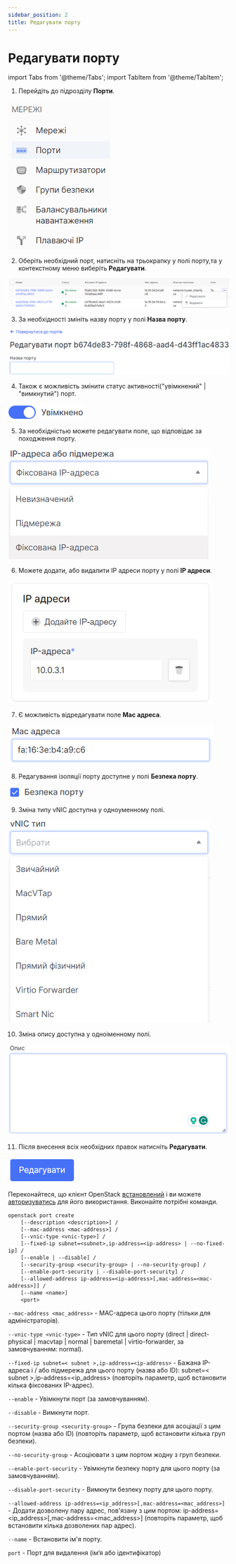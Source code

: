 ```yaml
---
sidebar_position: 2
title: Редагувати порту
---
```


# Редагувати порту

import Tabs from '@theme/Tabs';
import TabItem from '@theme/TabItem';

<Tabs>
<TabItem value="personal-area" label="Особистий кабінет" default>

1. Перейдіть до підрозділу **Порти**.

![](../../img/ports/1.png)

2. Оберіть необхідний порт, натисніть на трьокрапку у полі порту,та у контекстному меню виберіть **Редагувати**.

![](../../img/ports/15.png)

3. За необхідності змініть назву порту у полі **Назва порту**.

![](../../img/ports/16.png)

4. Також є можливість змінити статус активності("увімкнений" | "вимкнутий") порт.

![](../../img/ports/17.png)

5. За необхідністью можете редагувати поле, що відповідає за походження порту. 

![](../../img/ports/18.png)

6. Можете додати, або видалити ІP адреси порту у полі **ІP адреси**.

![](../../img/ports/19.png)

7. Є можливість відредагувати поле **Mac адреса**.

![](../../img/ports/22.png)

8. Редагування ізоляції порту доступне у полі **Безпека порту**.

![](../../img/ports/23.png)

9. Зміна типу vNIC доступна у одноуменному полі.

![](../../img/ports/24.png)

10. Зміна опису доступна у одноіменному полі.

![](../../img/ports/25.png)

11. Після внесення всіх необхідних правок натисніть **Редагувати**.

![](../../img/ports/26.png)

</TabItem>
<TabItem value="openstack" label="Openstack CLI">

Переконайтеся, що клієнт OpenStack [встановлений](#) і ви можете [авторизуватись](#) для його використання. Виконайте потрібні команди.    


```
openstack port create
    [--description <description>] /
    [--mac-address <mac-address>] /
    [--vnic-type <vnic-type>] /
    [--fixed-ip subnet=<subnet>,ip-address=<ip-address> | --no-fixed-ip] /
    [--enable | --disable] /
    [--security-group <security-group> | --no-security-group] /
    [--enable-port-security | --disable-port-security] /
    [--allowed-address ip-address=<ip-address>[,mac-address=<mac-address>]] /
    [--name <name>]
    <port>        
```

`--mac-address <mac_address>` - MAC-адреса цього порту (тільки для адміністраторів).

`--vnic-type <vnic-type>` - Тип vNIC для цього порту (direct | direct-physical | macvtap | normal | baremetal | virtio-forwarder, за замовчуванням: normal).

`--fixed-ip subnet=< subnet >,ip-address=<ip-address>` - Бажана IP-адреса і / або підмережа для цього порту (назва або ID): subnet=< subnet >,ip-address=<ip_address> (повторіть параметр, щоб встановити кілька фіксованих IP-адрес).

`--enable` - Увімкнути порт (за замовчуванням).

`--disable` - Вимкнути порт.

`--security-group <security-group>` - Група безпеки для асоціації з цим портом (назва або ID) (повторіть параметр, щоб встановити кілька груп безпеки).

`--no-security-group` - Асоціювати з цим портом жодну з груп безпеки.

`--enable-port-security` - Увімкнути безпеку порту для цього порту (за замовчуванням).

`--disable-port-security` - Вимкнути безпеку порту для цього порту.

`--allowed-address ip-address=<ip_address>[,mac-address=<mac_address>]` - Додати дозволену пару адрес, пов'язану з цим портом: ip-address=<ip_address>[,mac-address=<mac_address>] (повторіть параметр, щоб встановити кілька дозволених пар адрес).

`--name` - Встановити ім'я порту.

`port` - Порт для видалення (ім’я або ідентифікатор)

</TabItem>
</Tabs>
